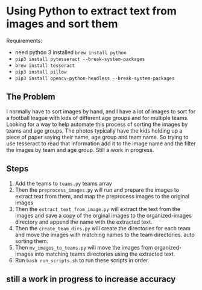 # Using Python to extract text from images and sort them

Requirements:

-   need python 3 installed `brew install python`
-   `pip3 install pytesseract --break-system-packages`
-   `brew install tesseract`
-   `pip3 install pillow`
-   `pip3 install opencv-python-headless --break-system-packages `

## The Problem

I normally have to sort images by hand, and I have a lot of images to sort for a football league with kids of different age groups and for multiple teams. Looking for a way to help automate this process of sorting the images by teams and age groups. The photos typically have the kids holding up a piece of paper saying their name, age group and team name. So trying to use tesseract to read that information add it to the image name and the filter the images by team and age group. Still a work in progress.

## Steps

1. Add the teams to `teams.py` teams array
2. Then the `preprocess_images.py` will run and prepare the images to extract text from them, and map the preprocess images to the original images
3. Then the `extract_text_from_image.py` will extract the text from the images and save a copy of the orginal images to the organized-images directory and append the name with the extracted text.
4. Then the `create_team_dirs.py` will create the directories for each team and move the images with matching names to the team directories. auto sorting them.
5. Then `mv_images_to_teams.py` will move the images from organized-images into matching teams directories using the extracted text.
6. Run `bash run_scripts.sh` to run these scripts in order.

## still a work in progress to increase accuracy
